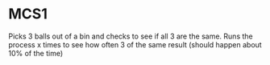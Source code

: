 # MCS1
Picks 3 balls out of a bin and checks to see if all 3 are the same.
Runs the process x times to see how often 3 of the same result (should happen about 10% of the time)
